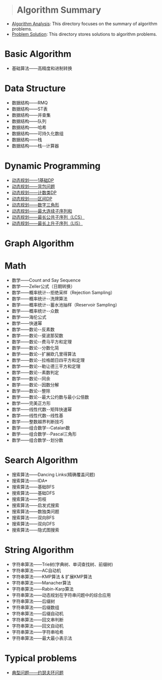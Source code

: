 > # Algorithm Summary

* [Algorithm Analysis](https://github.com/zyq2652192993zyq/Advance-Algorithm/tree/master/Algorithm%20Analysis): This directory focuses on the summary of algorithm problems.
* [Problem Solution](https://github.com/zyq2652192993zyq/Advance-Algorithm/tree/master/Problem%20Solution): This directory stores solutions to algorithm problems.


# Basic Algorithm

* 基础算法——高精度和进制转换



# Data Structure

* 数据结构——RMQ
* 数据结构——ST表
* 数据结构——并查集
* 数据结构——队列
* 数据结构——哈希
* 数据结构——可持久化数组
* 数据结构——栈
* 数据结构——栈--计算器



# Dynamic Programming

* [动态规划——1基础DP](https://github.com/zyq2652192993zyq/Advance-Algorithm/blob/master/Algorithm%20Analysis/%E5%8A%A8%E6%80%81%E8%A7%84%E5%88%92%E2%80%94%E2%80%941%E5%9F%BA%E7%A1%80DP.md)
* [动态规划——背包问题](https://github.com/zyq2652192993zyq/Advance-Algorithm/blob/master/Algorithm%20Analysis/%E5%8A%A8%E6%80%81%E8%A7%84%E5%88%92%E2%80%94%E2%80%94%E8%83%8C%E5%8C%85%E9%97%AE%E9%A2%98.md)
* [动态规划——计数类DP](https://github.com/zyq2652192993zyq/Advance-Algorithm/blob/master/Algorithm%20Analysis/%E5%8A%A8%E6%80%81%E8%A7%84%E5%88%92%E2%80%94%E2%80%94%E8%AE%A1%E6%95%B0%E7%B1%BBDP.md)
* [动态规划——区间DP](https://github.com/zyq2652192993zyq/Advance-Algorithm/blob/master/Algorithm%20Analysis/%E5%8A%A8%E6%80%81%E8%A7%84%E5%88%92%E2%80%94%E2%80%94%E5%8C%BA%E9%97%B4DP.md)
* [动态规划——数字三角形](https://github.com/zyq2652192993zyq/Advance-Algorithm/blob/master/Algorithm%20Analysis/%E5%8A%A8%E6%80%81%E8%A7%84%E5%88%92%E2%80%94%E2%80%94%E6%95%B0%E5%AD%97%E4%B8%89%E8%A7%92%E5%BD%A2.md)
* [动态规划——最大连续子序列和](https://github.com/zyq2652192993zyq/Advance-Algorithm/blob/master/Algorithm%20Analysis/%E5%8A%A8%E6%80%81%E8%A7%84%E5%88%92%E2%80%94%E2%80%94%E6%9C%80%E5%A4%A7%E8%BF%9E%E7%BB%AD%E5%AD%90%E5%BA%8F%E5%88%97%E5%92%8C.md)
* [动态规划——最长公共子序列（LCS）](https://github.com/zyq2652192993zyq/Advance-Algorithm/blob/master/Algorithm%20Analysis/%E5%8A%A8%E6%80%81%E8%A7%84%E5%88%92%E2%80%94%E2%80%94%E6%9C%80%E9%95%BF%E5%85%AC%E5%85%B1%E5%AD%90%E5%BA%8F%E5%88%97%EF%BC%88LCS%EF%BC%89.md)
* [动态规划——最长上升子序列（LIS）](https://github.com/zyq2652192993zyq/Advance-Algorithm/blob/master/Algorithm%20Analysis/%E5%8A%A8%E6%80%81%E8%A7%84%E5%88%92%E2%80%94%E2%80%94%E6%9C%80%E9%95%BF%E4%B8%8A%E5%8D%87%E5%AD%90%E5%BA%8F%E5%88%97%EF%BC%88LIS%EF%BC%89.md)

# Graph Algorithm





# Math

* 数学——Count and Say Sequence
* 数学——Zeller公式（日期转换）
* 数学——概率统计--拒绝采样（Rejection Sampling）
* 数学——概率统计--洗牌算法
* 数学——概率统计--蓄水池抽样（Reservoir Sampling）
* 数学——概率统计--众数
* 数学——海伦公式
* 数学——快速幂
* 数学——数论--反素数
* 数学——数论--斐波那契数
* 数学——数论--费马平方和定理
* 数学——数论--分数化简
* 数学——数论--扩展欧几里得算法
* 数学——数论--拉格朗日四平方和定理
* 数学——数论--勒让德三平方和定理
* 数学——数论--素数判定
* 数学——数论--同余
* 数学——数论--因数分解
* 数学——数论--整除
* 数学——数论--最大公约数与最小公倍数
* 数学——完美正方形
* 数学——线性代数--矩阵快速幂
* 数学——线性代数--线性基
* 数学——整数越界判断技巧
* 数学——组合数学--Catalan数
* 数学——组合数学--Pascal三角形
* 数学——组合数学--划分数

# Search Algorithm

* 搜索算法——Dancing Links(精确覆盖问题)
* 搜索算法——IDA*
* 搜索算法——基础BFS
* 搜索算法——基础DFS
* 搜索算法——剪枝
* 搜索算法——启发式搜索
* 搜索算法——数独类问题
* 搜索算法——双向BFS
* 搜索算法——双向DFS
* 搜索算法——隐式图搜索



# String Algorithm

* 字符串算法——Trie树(字典树、单词查找树、前缀树)
* 字符串算法——AC自动机
* 字符串算法——KMP算法 & 扩展KMP算法
* 字符串算法——Manacher算法
* 字符串算法——Rabin-Karp算法
* 字符串算法——动态规划在字符串问题中的综合应用
* 字符串算法——后缀树
* 字符串算法——后缀数组
* 字符串算法——后缀自动机
* 字符串算法——回文串判断
* 字符串算法——回文自动机
* 字符串算法——字符串哈希
* 字符串算法——最大最小表示法

# Typical problems

* [典型问题——约瑟夫环问题](https://github.com/zyq2652192993zyq/Advance-Algorithm/blob/master/Algorithm%20Analysis/%E5%85%B8%E5%9E%8B%E9%97%AE%E9%A2%98%E2%80%94%E2%80%94%E7%BA%A6%E7%91%9F%E5%A4%AB%E7%8E%AF%E9%97%AE%E9%A2%98.md)






